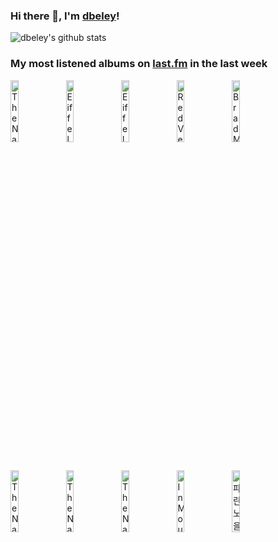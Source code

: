 ### Hi there 👋, I'm [dbeley](https://dbeley.ovh/en)!

![dbeley's github stats](https://github-readme-stats.vercel.app/api?username=dbeley)

### My most listened albums on [last.fm](https://www.last.fm/user/d_beley) in the last week

[<img src='https://lastfm.freetls.fastly.net/i/u/300x300/e442034b94c5573f7dc855fd87d62351.jpg' width='16%' height='16%' alt='The National - Alligator'>](https://www.last.fm/music/the%2bnational/alligator)&nbsp;
[<img src='https://lastfm.freetls.fastly.net/i/u/300x300/8c5d52f47ccab75b42e0ab817715ee81.jpg' width='16%' height='16%' alt='Eiffel - Le 1/4 Dheure Des Ahuris'>](https://www.last.fm/music/eiffel/le%2b1%252f4%2bd%2527heure%2bdes%2bahuris)&nbsp;
[<img src='https://lastfm.freetls.fastly.net/i/u/300x300/950bce878cbd7cdbf0a60bccd4f1430d.jpg' width='16%' height='16%' alt='Eiffel - Abricotine'>](https://www.last.fm/music/eiffel/abricotine)&nbsp;
[<img src='https://lastfm.freetls.fastly.net/i/u/300x300/72f1de7f673f5746e322467c9df193c6.jpg' width='16%' height='16%' alt='Red Velvet - The Perfect Red Velvet'>](https://www.last.fm/music/red%2bvelvet/the%2bperfect%2bred%2bvelvet)&nbsp;
[<img src='https://lastfm.freetls.fastly.net/i/u/300x300/ad31f768337cec94d967d6c75236f529.jpg' width='16%' height='16%' alt='Brad Mehldau - Finding Gabriel'>](https://www.last.fm/music/brad%2bmehldau/finding%2bgabriel)&nbsp;
<br>
[<img src='https://lastfm.freetls.fastly.net/i/u/300x300/1718c111d11bce147b42e6ec6b922414.jpg' width='16%' height='16%' alt='The National - Boxer'>](https://www.last.fm/music/the%2bnational/boxer)&nbsp;
[<img src='https://lastfm.freetls.fastly.net/i/u/300x300/69ba464650c24d6983b7ab44ce40adda.png' width='16%' height='16%' alt='The National - Trouble Will Find Me'>](https://www.last.fm/music/the%2bnational/trouble%2bwill%2bfind%2bme)&nbsp;
[<img src='https://lastfm.freetls.fastly.net/i/u/300x300/3a57d0017a28de64e1c97c7cdae300e9.jpg' width='16%' height='16%' alt='The National - High Violet'>](https://www.last.fm/music/the%2bnational/high%2bviolet)&nbsp;
[<img src='https://lastfm.freetls.fastly.net/i/u/300x300/8a283c23f0353b570e5e9460f2e05d4b.jpg' width='16%' height='16%' alt='In Mourning - The Bleeding Veil'>](https://www.last.fm/music/in%2bmourning/the%2bbleeding%2bveil)&nbsp;
[<img src='https://lastfm.freetls.fastly.net/i/u/300x300/b7aa7e0b63273f9967fb1df5cd8163a7.jpg' width='16%' height='16%' alt='파란노을 - To See the Next Part of the Dream'>](https://www.last.fm/music/%25ed%258c%258c%25eb%259e%2580%25eb%2585%25b8%25ec%259d%2584/to%2bsee%2bthe%2bnext%2bpart%2bof%2bthe%2bdream)&nbsp;
<br>
